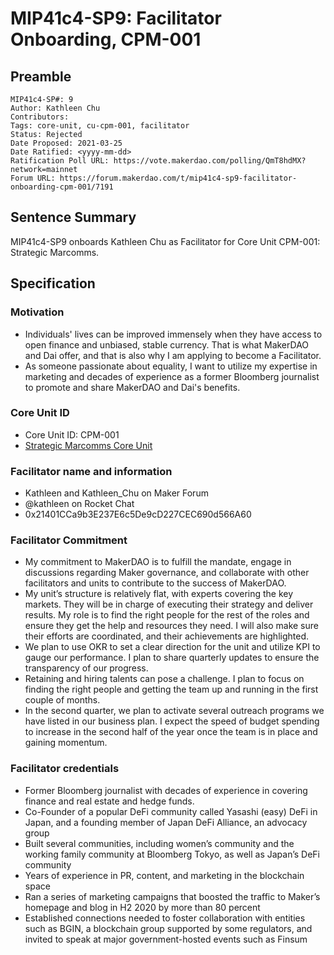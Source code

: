 # MIP41c4-SP9: Facilitator Onboarding, CPM-001

## Preamble

```
MIP41c4-SP#: 9
Author: Kathleen Chu
Contributors:  
Tags: core-unit, cu-cpm-001, facilitator
Status: Rejected
Date Proposed: 2021-03-25
Date Ratified: <yyyy-mm-dd>
Ratification Poll URL: https://vote.makerdao.com/polling/QmT8hdMX?network=mainnet
Forum URL: https://forum.makerdao.com/t/mip41c4-sp9-facilitator-onboarding-cpm-001/7191
```

## Sentence Summary

MIP41c4-SP9 onboards Kathleen Chu as Facilitator for Core Unit CPM-001: Strategic Marcomms.

## Specification

### Motivation

* Individuals' lives can be improved immensely when they have access to open finance and unbiased, stable currency. That is what MakerDAO and Dai offer, and that is also why I am applying to become a Facilitator.
* As someone passionate about equality, I want to utilize my expertise in marketing and decades of experience as a former Bloomberg journalist to promote and share MakerDAO and Dai's benefits.

### Core Unit ID

* Core Unit ID: CPM-001
* [Strategic Marcomms Core Unit](https://forum.makerdao.com/t/mip39c2-strategic-marcomms-core-unit/7189)

### Facilitator name and information

* Kathleen and Kathleen_Chu on Maker Forum
* @kathleen on Rocket Chat
* 0x21401CCa9b3E237E6c5De9cD227CEC690d566A60

### Facilitator Commitment

* My commitment to MakerDAO is to fulfill the mandate, engage in discussions regarding Maker governance, and collaborate with other facilitators and units to contribute to the success of MakerDAO.
* My unit’s structure is relatively flat, with experts covering the key markets. They will be in charge of executing their strategy and deliver results. My role is to find the right people for the rest of the roles and ensure they get the help and resources they need. I will also make sure their efforts are coordinated, and their achievements are highlighted.
* We plan to use OKR to set a clear direction for the unit and utilize KPI to gauge our performance. I plan to share quarterly updates to ensure the transparency of our progress.
* Retaining and hiring talents can pose a challenge. I plan to focus on finding the right people and getting the team up and running in the first couple of months.
* In the second quarter, we plan to activate several outreach programs we have listed in our business plan. I expect the speed of budget spending to increase in the second half of the year once the team is in place and gaining momentum.

### Facilitator credentials

* Former Bloomberg journalist with decades of experience in covering finance and real estate and hedge funds.
* Co-Founder of a popular DeFi community called Yasashi (easy) DeFi in Japan, and a founding member of Japan DeFi Alliance, an advocacy group
* Built several communities, including women’s community and the working family community at Bloomberg Tokyo, as well as Japan’s DeFi community
* Years of experience in PR, content, and marketing in the blockchain space
* Ran a series of marketing campaigns that boosted the traffic to Maker’s homepage and blog in H2 2020 by more than 80 percent
* Established connections needed to foster collaboration with entities such as BGIN, a blockchain group supported by some regulators, and invited to speak at major government-hosted events such as Finsum
